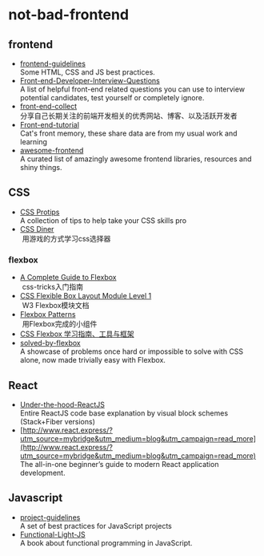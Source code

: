 ﻿# not-bad-frontend
## frontend
* [frontend-guidelines](https://github.com/bendc/frontend-guidelines)  
  Some HTML, CSS and JS best practices.
* [Front-end-Developer-Interview-Questions](https://github.com/h5bp/Front-end-Developer-Interview-Questions)  
  A list of helpful front-end related questions you can use to interview potential candidates, test yourself or completely ignore.
* [front-end-collect](https://github.com/foru17/front-end-collect)  
  分享自己长期关注的前端开发相关的优秀网站、博客、以及活跃开发者
* [Front-end-tutorial](https://github.com/windiest/Front-end-tutorial)  
  Cat's front memory, these share data are from my usual work and learning
* [awesome-frontend](https://github.com/JingwenTian/awesome-frontend)  
  A curated list of amazingly awesome frontend libraries, resources and shiny things.

## CSS
* [CSS Protips](https://github.com/AllThingsSmitty/css-protips)  
  A collection of tips to help take your CSS skills pro
* [CSS Diner](https://flukeout.github.io/)  
  用游戏的方式学习css选择器
### flexbox
* [A Complete Guide to Flexbox](https://css-tricks.com/snippets/css/a-guide-to-flexbox/)  
  css-tricks入门指南
* [CSS Flexible Box Layout Module Level 1](https://www.w3.org/TR/css-flexbox-1/)  
  W3 Flexbox模块文档
* [Flexbox Patterns](http://www.flexboxpatterns.com/stepper-input)  
  用Flexbox完成的小组件
* [CSS Flexbox 学习指南、工具与框架](http://www.jianshu.com/p/bfd11e45efa9)  
* [solved-by-flexbox](https://github.com/philipwalton/solved-by-flexbox)  
  A showcase of problems once hard or impossible to solve with CSS alone, now made trivially easy with Flexbox. 

## React
* [Under-the-hood-ReactJS](https://bogdan-lyashenko.github.io/Under-the-hood-ReactJS/?utm_campaign=read_more&utm_medium=blog&utm_source=mybridge)  
  Entire ReactJS code base explanation by visual block schemes (Stack+Fiber versions)
* [http://www.react.express/?utm_source=mybridge&utm_medium=blog&utm_campaign=read_more](http://www.react.express/?utm_source=mybridge&utm_medium=blog&utm_campaign=read_more)  
  The all-in-one beginner’s guide to modern React application development.
  
## Javascript
* [project-guidelines](https://github.com/wearehive/project-guidelines)   
  A set of best practices for JavaScript projects
* [Functional-Light-JS](https://github.com/getify/Functional-Light-JS)  
  A book about functional programming in JavaScript.
